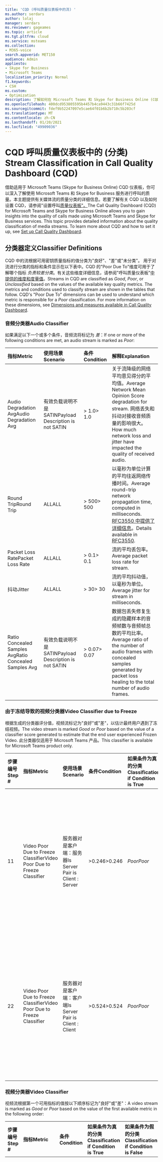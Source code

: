 ```yaml
---
title: 'CQD (呼叫质量仪表板中的流) '
ms.author: serdars
author: lolaj
manager: serdars
ms.reviewer: gageames
ms.topic: article
ms.tgt.pltfrm: cloud
ms.service: msteams
ms.collection:
- M365-voice
search.appverid: MET150
audience: Admin
appliesto:
- Skype for Business
- Microsoft Teams
localization_priority: Normal
f1.keywords:
- CSH
ms.custom:
- Optimization
description: 了解如何在 Microsoft Teams 和 Skype for Business Online (CQD) 流质量分类。
ms.openlocfilehash: 400dcd953805595b4457b4ca9443c31b66f7425d
ms.sourcegitcommit: fdef9b52247097e5cae64f01b6b2b710c5b203cf
ms.translationtype: MT
ms.contentlocale: zh-CN
ms.lasthandoff: 01/20/2021
ms.locfileid: "49909036"
---
```

# <a name="stream-classification-in-call-quality-dashboard-cqd"></a><span data-ttu-id="236ce-103">CQD 呼叫质量仪表板中的 (分类) </span><span class="sxs-lookup"><span data-stu-id="236ce-103">Stream Classification in Call Quality Dashboard (CQD)</span></span>

<span data-ttu-id="236ce-p101">借助适用于 Microsoft Teams (Skype for Business Online) CQD 仪表板，你可以深入了解使用 Microsoft Teams 和 Skype for Business 服务进行呼叫的质量。本主题提供有关媒体流的质量分类的详细信息。若要了解有关 CQD 以及如何设置 CQD，请参阅"设置呼叫[质量仪表板"。](turning-on-and-using-call-quality-dashboard.md)</span><span class="sxs-lookup"><span data-stu-id="236ce-p101">The Call Quality Dashboard (CQD) for Microsoft Teams and Skype for Business Online allows you to gain insights into the quality of calls made using Microsoft Teams and Skype for Business services. This topic provides detailed information about the quality classification of media streams. To learn more about CQD and how to set it up, see [Set up Call Quality Dashboard](turning-on-and-using-call-quality-dashboard.md).</span></span>

## <a name="classifier-definitions"></a><span data-ttu-id="236ce-107">分类器定义</span><span class="sxs-lookup"><span data-stu-id="236ce-107">Classifier Definitions</span></span>

<span data-ttu-id="236ce-p102">CQD 中的流根据可用密钥质量指标的值分类为"良好"、"差"或"未分类"。 用于对流进行分类的指标和条件显示在以下表中。CQD 的"Poor Due To"维度可用于了解哪个指标 _负责较差分类_。有关这些维度详细信息，请参阅"呼叫质量仪表板"[中提供的维度和度量值](dimensions-and-measures-available-in-call-quality-dashboard.md)。</span><span class="sxs-lookup"><span data-stu-id="236ce-p102">Streams in CQD are classified as _Good_, _Poor_, or _Unclassified_ based on the values of the available key quality metrics. The metrics and conditions used to classify stream are shown in the tables that follow. CQD's "Poor Due To" dimensions can be used to understand which metric is responsible for a _Poor_ classification. For more information on these dimensions, see [Dimensions and measures available in Call Quality Dashboard](dimensions-and-measures-available-in-call-quality-dashboard.md).</span></span>

### <a name="audio-classifier"></a><span data-ttu-id="236ce-112">音频分类器</span><span class="sxs-lookup"><span data-stu-id="236ce-112">Audio Classifier</span></span>

<span data-ttu-id="236ce-113">如果满足以下一个或多个条件，音频流将标记为 _差_：</span><span class="sxs-lookup"><span data-stu-id="236ce-113">If one or more of the following conditions are met, an audio stream is marked as _Poor_:</span></span>

|<span data-ttu-id="236ce-114">指标</span><span class="sxs-lookup"><span data-stu-id="236ce-114">Metric</span></span>|<span data-ttu-id="236ce-115">使用场景</span><span class="sxs-lookup"><span data-stu-id="236ce-115">Scenario</span></span>|<span data-ttu-id="236ce-116">条件</span><span class="sxs-lookup"><span data-stu-id="236ce-116">Condition</span></span>|<span data-ttu-id="236ce-117">解释</span><span class="sxs-lookup"><span data-stu-id="236ce-117">Explanation</span></span>|
|:-----|:-----|:-----|:-----|
|<span data-ttu-id="236ce-118">Audio Degradation Avg</span><span class="sxs-lookup"><span data-stu-id="236ce-118">Audio Degradation Avg</span></span>|<span data-ttu-id="236ce-119">有效负载说明不是 SATIN</span><span class="sxs-lookup"><span data-stu-id="236ce-119">Payload Description is not SATIN</span></span>|<span data-ttu-id="236ce-120">> 1.0</span><span class="sxs-lookup"><span data-stu-id="236ce-120">> 1.0</span></span>|<span data-ttu-id="236ce-121">关于流降级的网络平均意见得分的平均值。</span><span class="sxs-lookup"><span data-stu-id="236ce-121">Average Network Mean Opinion Score degradation for stream.</span></span> <span data-ttu-id="236ce-122">网络丢失和抖动对接收音频质量的影响很大。</span><span class="sxs-lookup"><span data-stu-id="236ce-122">How much network loss and jitter have impacted the quality of received audio.</span></span>|
|<span data-ttu-id="236ce-123">Round Trip</span><span class="sxs-lookup"><span data-stu-id="236ce-123">Round Trip</span></span>|<span data-ttu-id="236ce-124">ALL</span><span class="sxs-lookup"><span data-stu-id="236ce-124">ALL</span></span>|<span data-ttu-id="236ce-125">> 500</span><span class="sxs-lookup"><span data-stu-id="236ce-125">> 500</span></span>|<span data-ttu-id="236ce-126">以毫秒为单位计算的平均往返网络传播时间。</span><span class="sxs-lookup"><span data-stu-id="236ce-126">Average round-trip network propagation time, computed in milliseconds.</span></span> <span data-ttu-id="236ce-127">[RFC3550 中提供了详细信息](https://tools.ietf.org/html/rfc3550)。</span><span class="sxs-lookup"><span data-stu-id="236ce-127">Details available in [RFC3550](https://tools.ietf.org/html/rfc3550).</span></span>|
|<span data-ttu-id="236ce-128">Packet Loss Rate</span><span class="sxs-lookup"><span data-stu-id="236ce-128">Packet Loss Rate</span></span>|<span data-ttu-id="236ce-129">ALL</span><span class="sxs-lookup"><span data-stu-id="236ce-129">ALL</span></span>|<span data-ttu-id="236ce-130">> 0.1</span><span class="sxs-lookup"><span data-stu-id="236ce-130">> 0.1</span></span>|<span data-ttu-id="236ce-131">流的平均丢包率。</span><span class="sxs-lookup"><span data-stu-id="236ce-131">Average packet loss rate for stream.</span></span>|
|<span data-ttu-id="236ce-132">抖动</span><span class="sxs-lookup"><span data-stu-id="236ce-132">Jitter</span></span>|<span data-ttu-id="236ce-133">ALL</span><span class="sxs-lookup"><span data-stu-id="236ce-133">ALL</span></span>|<span data-ttu-id="236ce-134">> 30</span><span class="sxs-lookup"><span data-stu-id="236ce-134">> 30</span></span>|<span data-ttu-id="236ce-135">流的平均抖动值，以毫秒为单位。</span><span class="sxs-lookup"><span data-stu-id="236ce-135">Average jitter for stream in milliseconds.</span></span>|
|<span data-ttu-id="236ce-136">Ratio Concealed Samples Avg</span><span class="sxs-lookup"><span data-stu-id="236ce-136">Ratio Concealed Samples Avg</span></span>|<span data-ttu-id="236ce-137">有效负载说明不是 SATIN</span><span class="sxs-lookup"><span data-stu-id="236ce-137">Payload Description is not SATIN</span></span>|<span data-ttu-id="236ce-138">> 0.07</span><span class="sxs-lookup"><span data-stu-id="236ce-138">> 0.07</span></span>|<span data-ttu-id="236ce-139">数据包丢失修复生成的隐藏样本的音频帧数与音频帧总数的平均比率。</span><span class="sxs-lookup"><span data-stu-id="236ce-139">Average ratio of the number of audio frames with concealed samples generated by packet loss healing to the total number of audio frames.</span></span>|
||||

### <a name="video-classifier-due-to-freeze"></a><span data-ttu-id="236ce-140">由于冻结导致的视频分类器</span><span class="sxs-lookup"><span data-stu-id="236ce-140">Video Classifier due to Freeze</span></span>

<span data-ttu-id="236ce-141">根据生成的分类器评分值，视频流标记为"良好"或"差"，以估计最终用户遇到了冻结视频。</span><span class="sxs-lookup"><span data-stu-id="236ce-141">The video stream is marked  _Good_ or _Poor_ based on the value of a classifier score generated to estimate that the end user experienced Frozen Video.</span></span> <span data-ttu-id="236ce-142">此分类器仅适用于 Microsoft Teams 产品。</span><span class="sxs-lookup"><span data-stu-id="236ce-142">This classifier is available for Microsoft Teams product only.</span></span>

|<span data-ttu-id="236ce-143">步骤编号</span><span class="sxs-lookup"><span data-stu-id="236ce-143">Step #</span></span>|<span data-ttu-id="236ce-144">指标</span><span class="sxs-lookup"><span data-stu-id="236ce-144">Metric</span></span>|<span data-ttu-id="236ce-145">使用场景</span><span class="sxs-lookup"><span data-stu-id="236ce-145">Scenario</span></span>|<span data-ttu-id="236ce-146">条件</span><span class="sxs-lookup"><span data-stu-id="236ce-146">Condition</span></span> |<span data-ttu-id="236ce-147">如果条件为真的分类</span><span class="sxs-lookup"><span data-stu-id="236ce-147">Classification if Condition is True</span></span> |<span data-ttu-id="236ce-148">如果条件为假的分类</span><span class="sxs-lookup"><span data-stu-id="236ce-148">Classification if Condition is False</span></span> |<span data-ttu-id="236ce-149">如果指标不可用的分类</span><span class="sxs-lookup"><span data-stu-id="236ce-149">Classification if Metric is Unavailable</span></span> |<span data-ttu-id="236ce-150">解释</span><span class="sxs-lookup"><span data-stu-id="236ce-150">Explanation</span></span> |
|:--- |:--- |:--- |:--- |:--- |:--- |:--- |:--- |
|<span data-ttu-id="236ce-151">1</span><span class="sxs-lookup"><span data-stu-id="236ce-151">1</span></span>|<span data-ttu-id="236ce-152">Video Poor Due to Freeze Classifier</span><span class="sxs-lookup"><span data-stu-id="236ce-152">Video Poor Due to Freeze Classifier</span></span> |<span data-ttu-id="236ce-153">服务器对是客户端：服务器</span><span class="sxs-lookup"><span data-stu-id="236ce-153">Is Server Pair is Client : Server</span></span>|<span data-ttu-id="236ce-154">>0.246</span><span class="sxs-lookup"><span data-stu-id="236ce-154">>0.246</span></span>|<span data-ttu-id="236ce-155">_Poor_</span><span class="sxs-lookup"><span data-stu-id="236ce-155">_Poor_</span></span>|<span data-ttu-id="236ce-156">_Good_</span><span class="sxs-lookup"><span data-stu-id="236ce-156">_Good_</span></span>|<span data-ttu-id="236ce-157">_Unclassified_</span><span class="sxs-lookup"><span data-stu-id="236ce-157">_Unclassified_</span></span>|<span data-ttu-id="236ce-158">基于用户体验、冻结持续时间统计信息和总体调用体验的组合生成的介于 0 和 1 之间的分数</span><span class="sxs-lookup"><span data-stu-id="236ce-158">A Score between 0 and 1 that is generated based on a combination of user experience, freeze duration statistics and overall call experience</span></span> |
|<span data-ttu-id="236ce-159">2</span><span class="sxs-lookup"><span data-stu-id="236ce-159">2</span></span>|<span data-ttu-id="236ce-160">Video Poor Due to Freeze Classifier</span><span class="sxs-lookup"><span data-stu-id="236ce-160">Video Poor Due to Freeze Classifier</span></span> |<span data-ttu-id="236ce-161">服务器对是客户端：客户端</span><span class="sxs-lookup"><span data-stu-id="236ce-161">Is Server Pair is Client : Client</span></span>|<span data-ttu-id="236ce-162">>0.524</span><span class="sxs-lookup"><span data-stu-id="236ce-162">>0.524</span></span>|<span data-ttu-id="236ce-163">_Poor_</span><span class="sxs-lookup"><span data-stu-id="236ce-163">_Poor_</span></span>|<span data-ttu-id="236ce-164">_Good_</span><span class="sxs-lookup"><span data-stu-id="236ce-164">_Good_</span></span>|<span data-ttu-id="236ce-165">_Unclassified_</span><span class="sxs-lookup"><span data-stu-id="236ce-165">_Unclassified_</span></span>|<span data-ttu-id="236ce-166">基于用户体验、冻结持续时间统计信息和总体调用体验的组合生成的介于 0 和 1 之间的分数</span><span class="sxs-lookup"><span data-stu-id="236ce-166">A Score between 0 and 1 that is generated based on a combination of user experience, freeze duration statistics and overall call experience</span></span> |
|  |  |  |  |  |  |  |

### <a name="video-classifier"></a><span data-ttu-id="236ce-167">视频分类器</span><span class="sxs-lookup"><span data-stu-id="236ce-167">Video Classifier</span></span>
<span data-ttu-id="236ce-168">视频流根据第一个可用指标的值按以下顺序标记为"良好"或"差"：</span><span class="sxs-lookup"><span data-stu-id="236ce-168">A video stream is marked as _Good_ or _Poor_ based on the value of the first available metric in the following order:</span></span>

|<span data-ttu-id="236ce-169">步骤编号</span><span class="sxs-lookup"><span data-stu-id="236ce-169">Step #</span></span>|<span data-ttu-id="236ce-170">指标</span><span class="sxs-lookup"><span data-stu-id="236ce-170">Metric</span></span>|<span data-ttu-id="236ce-171">条件</span><span class="sxs-lookup"><span data-stu-id="236ce-171">Condition</span></span> |<span data-ttu-id="236ce-172">如果条件为真的分类</span><span class="sxs-lookup"><span data-stu-id="236ce-172">Classification if Condition is True</span></span> |<span data-ttu-id="236ce-173">如果条件为假的分类</span><span class="sxs-lookup"><span data-stu-id="236ce-173">Classification if Condition is False</span></span> |<span data-ttu-id="236ce-174">如果指标不可用的分类</span><span class="sxs-lookup"><span data-stu-id="236ce-174">Classification if Metric is Unavailable</span></span> |<span data-ttu-id="236ce-175">解释</span><span class="sxs-lookup"><span data-stu-id="236ce-175">Explanation</span></span> |
|:--- |:--- |:--- |:--- |:--- |:--- |:--- |
|<span data-ttu-id="236ce-176">1</span><span class="sxs-lookup"><span data-stu-id="236ce-176">1</span></span>|<span data-ttu-id="236ce-177">Video Local Frame Loss Percentage Avg</span><span class="sxs-lookup"><span data-stu-id="236ce-177">Video Local Frame Loss Percentage Avg</span></span>|<span data-ttu-id="236ce-178">> 50%</span><span class="sxs-lookup"><span data-stu-id="236ce-178">> 50%</span></span> |<span data-ttu-id="236ce-179">_Poor_</span><span class="sxs-lookup"><span data-stu-id="236ce-179">_Poor_</span></span>|<span data-ttu-id="236ce-180">_Good_</span><span class="sxs-lookup"><span data-stu-id="236ce-180">_Good_</span></span>|<span data-ttu-id="236ce-181">继续前往步驟 2</span><span class="sxs-lookup"><span data-stu-id="236ce-181">Proceed to step 2</span></span>|<span data-ttu-id="236ce-182">向用户显示的视频帧丢失平均百分比。</span><span class="sxs-lookup"><span data-stu-id="236ce-182">Average percentage of video frames lost as displayed to the user.</span></span> <span data-ttu-id="236ce-183">平均值包括从网络丢失中恢复的帧。</span><span class="sxs-lookup"><span data-stu-id="236ce-183">The average includes frames recovered from network losses.</span></span>|
|<span data-ttu-id="236ce-184">2</span><span class="sxs-lookup"><span data-stu-id="236ce-184">2</span></span>|<span data-ttu-id="236ce-185">Video Frame Rate Avg</span><span class="sxs-lookup"><span data-stu-id="236ce-185">Video Frame Rate Avg</span></span>|<span data-ttu-id="236ce-186">< 7</span><span class="sxs-lookup"><span data-stu-id="236ce-186">< 7</span></span>|<span data-ttu-id="236ce-187">_Poor_</span><span class="sxs-lookup"><span data-stu-id="236ce-187">_Poor_</span></span>|<span data-ttu-id="236ce-188">_Good_</span><span class="sxs-lookup"><span data-stu-id="236ce-188">_Good_</span></span>|<span data-ttu-id="236ce-189">继续前往步驟 3</span><span class="sxs-lookup"><span data-stu-id="236ce-189">Proceed to step 3</span></span>|<span data-ttu-id="236ce-190">在会话持续期间计算到的视频流每秒接收的平均帧数。</span><span class="sxs-lookup"><span data-stu-id="236ce-190">Average frames per second received for a video stream, computed over the duration of the session.</span></span>|
|<span data-ttu-id="236ce-191">3</span><span class="sxs-lookup"><span data-stu-id="236ce-191">3</span></span>|<span data-ttu-id="236ce-192">Video Post FECPLR</span><span class="sxs-lookup"><span data-stu-id="236ce-192">Video Post FECPLR</span></span>|<span data-ttu-id="236ce-193">> 0.15</span><span class="sxs-lookup"><span data-stu-id="236ce-193">> 0.15</span></span>|<span data-ttu-id="236ce-194">_Poor_</span><span class="sxs-lookup"><span data-stu-id="236ce-194">_Poor_</span></span>|<span data-ttu-id="236ce-195">_Good_</span><span class="sxs-lookup"><span data-stu-id="236ce-195">_Good_</span></span>|<span data-ttu-id="236ce-196">_Unclassified_</span><span class="sxs-lookup"><span data-stu-id="236ce-196">_Unclassified_</span></span>|<span data-ttu-id="236ce-197">应用 FEC 后跨所有视频流和编解码器聚合的丢包率。</span><span class="sxs-lookup"><span data-stu-id="236ce-197">Packet loss rate after FEC has been applied aggregated across all video streams and codecs.</span></span>|
|  |  |  |  |  |  |  |

### <a name="vbss-classifier"></a><span data-ttu-id="236ce-198">VBSS 分类器</span><span class="sxs-lookup"><span data-stu-id="236ce-198">VBSS Classifier</span></span>

<span data-ttu-id="236ce-199">VBSS 流根据第一个可用指标的值按以下顺序标记为"良好"或"差"：</span><span class="sxs-lookup"><span data-stu-id="236ce-199">A VBSS stream is marked as _Good_ or _Poor_ based on the value of the first available metric in the following order:</span></span>

|<span data-ttu-id="236ce-200">步骤编号</span><span class="sxs-lookup"><span data-stu-id="236ce-200">Step #</span></span> |<span data-ttu-id="236ce-201">指标</span><span class="sxs-lookup"><span data-stu-id="236ce-201">Metric</span></span> |<span data-ttu-id="236ce-202">条件</span><span class="sxs-lookup"><span data-stu-id="236ce-202">Condition</span></span> |<span data-ttu-id="236ce-203">如果条件为真的分类</span><span class="sxs-lookup"><span data-stu-id="236ce-203">Classification if Condition is True</span></span> |<span data-ttu-id="236ce-204">如果条件为假的分类</span><span class="sxs-lookup"><span data-stu-id="236ce-204">Classification if Condition is False</span></span> |<span data-ttu-id="236ce-205">如果指标不可用的分类</span><span class="sxs-lookup"><span data-stu-id="236ce-205">Classification if Metric is Unavailable</span></span> |<span data-ttu-id="236ce-206">解释</span><span class="sxs-lookup"><span data-stu-id="236ce-206">Explanation</span></span> |
|:-----|:-----|:-----|:-----|:-----|:-----|:-----|
|<span data-ttu-id="236ce-207">1</span><span class="sxs-lookup"><span data-stu-id="236ce-207">1</span></span>|<span data-ttu-id="236ce-208">Video Local Frame Loss Percentage Avg</span><span class="sxs-lookup"><span data-stu-id="236ce-208">Video Local Frame Loss Percentage Avg</span></span>|<span data-ttu-id="236ce-209">> 50%</span><span class="sxs-lookup"><span data-stu-id="236ce-209">> 50%</span></span> |<span data-ttu-id="236ce-210">_Poor_</span><span class="sxs-lookup"><span data-stu-id="236ce-210">_Poor_</span></span>|<span data-ttu-id="236ce-211">_Good_</span><span class="sxs-lookup"><span data-stu-id="236ce-211">_Good_</span></span>|<span data-ttu-id="236ce-212">继续前往步驟 2</span><span class="sxs-lookup"><span data-stu-id="236ce-212">Proceed to step 2</span></span>|<span data-ttu-id="236ce-213">向用户显示的视频帧丢失平均百分比。</span><span class="sxs-lookup"><span data-stu-id="236ce-213">Average percentage of video frames lost as displayed to the user.</span></span> <span data-ttu-id="236ce-214">平均值包括从网络丢失中恢复的帧。</span><span class="sxs-lookup"><span data-stu-id="236ce-214">The average includes frames recovered from network losses.</span></span>|
|<span data-ttu-id="236ce-215">2</span><span class="sxs-lookup"><span data-stu-id="236ce-215">2</span></span>|<span data-ttu-id="236ce-216">Video Frame Rate Avg</span><span class="sxs-lookup"><span data-stu-id="236ce-216">Video Frame Rate Avg</span></span>|<span data-ttu-id="236ce-217"><2</span><span class="sxs-lookup"><span data-stu-id="236ce-217">< 2</span></span>|<span data-ttu-id="236ce-218">_Poor_</span><span class="sxs-lookup"><span data-stu-id="236ce-218">_Poor_</span></span>|<span data-ttu-id="236ce-219">_Good_</span><span class="sxs-lookup"><span data-stu-id="236ce-219">_Good_</span></span>|<span data-ttu-id="236ce-220">继续前往步驟 3</span><span class="sxs-lookup"><span data-stu-id="236ce-220">Proceed to step 3</span></span>|<span data-ttu-id="236ce-221">在会话持续期间计算到的视频流每秒接收的平均帧数。</span><span class="sxs-lookup"><span data-stu-id="236ce-221">Average frames per second received for a video stream, computed over the duration of the session.</span></span>|
|<span data-ttu-id="236ce-222">3</span><span class="sxs-lookup"><span data-stu-id="236ce-222">3</span></span>|<span data-ttu-id="236ce-223">Video Post FECPLR</span><span class="sxs-lookup"><span data-stu-id="236ce-223">Video Post FECPLR</span></span>|<span data-ttu-id="236ce-224">> 0.15</span><span class="sxs-lookup"><span data-stu-id="236ce-224">> 0.15</span></span>|<span data-ttu-id="236ce-225">_Poor_</span><span class="sxs-lookup"><span data-stu-id="236ce-225">_Poor_</span></span>|<span data-ttu-id="236ce-226">_Good_</span><span class="sxs-lookup"><span data-stu-id="236ce-226">_Good_</span></span>|<span data-ttu-id="236ce-227">_Unclassified_</span><span class="sxs-lookup"><span data-stu-id="236ce-227">_Unclassified_</span></span>|<span data-ttu-id="236ce-228">应用 FEC 后跨所有视频流和编解码器聚合的丢包率。</span><span class="sxs-lookup"><span data-stu-id="236ce-228">Packet loss rate after FEC has been applied aggregated across all video streams and codecs.</span></span>|
| |  | | | |  ||

### <a name="application-sharing-classifier"></a><span data-ttu-id="236ce-229">应用程序共享分类器</span><span class="sxs-lookup"><span data-stu-id="236ce-229">Application Sharing Classifier</span></span>

<span data-ttu-id="236ce-230">如果满足以下一个或多个条件，应用程序共享流将标记为差：</span><span class="sxs-lookup"><span data-stu-id="236ce-230">An application sharing stream is marked as _Poor_ if one or more of the following conditions are met:</span></span>

| <span data-ttu-id="236ce-231">指标</span><span class="sxs-lookup"><span data-stu-id="236ce-231">Metric</span></span>     | <span data-ttu-id="236ce-232">条件</span><span class="sxs-lookup"><span data-stu-id="236ce-232">Condition</span></span> | <span data-ttu-id="236ce-233">解释</span><span class="sxs-lookup"><span data-stu-id="236ce-233">Explanation</span></span> |
|:---        |:---       | :--- |
| <span data-ttu-id="236ce-234">Spoiled Tile Percent Total</span><span class="sxs-lookup"><span data-stu-id="236ce-234">Spoiled Tile Percent Total</span></span> | <span data-ttu-id="236ce-235">> 36</span><span class="sxs-lookup"><span data-stu-id="236ce-235">> 36</span></span> | <span data-ttu-id="236ce-236">放弃而不是发送到远程对等节点的平铺的百分比 (例如，从 MCU 到查看器或) 。</span><span class="sxs-lookup"><span data-stu-id="236ce-236">Percentage of tiles that are discarded instead of sent to a remote peer (for example, from the MCU to a viewer).</span></span> <span data-ttu-id="236ce-237">丢弃 (或损坏) 可能是客户端和服务器之间的带宽限制导致的。</span><span class="sxs-lookup"><span data-stu-id="236ce-237">Discarded (or spoiled) tiles might be caused by bandwidth restrictions between client and server.</span></span> |
| <span data-ttu-id="236ce-238">AppSharing RDP Tile Processing Latency Average</span><span class="sxs-lookup"><span data-stu-id="236ce-238">AppSharing RDP Tile Processing Latency Average</span></span> | <span data-ttu-id="236ce-239">> 400</span><span class="sxs-lookup"><span data-stu-id="236ce-239">> 400</span></span> | <span data-ttu-id="236ce-240">在会议服务器上处理 RDP 堆栈图块的平均延迟，以毫秒为单位。</span><span class="sxs-lookup"><span data-stu-id="236ce-240">Average latency in milliseconds processing tiles on the RDP Stack at the conferencing server.</span></span> |
| <span data-ttu-id="236ce-241">AppSharing Relative OneWay Average</span><span class="sxs-lookup"><span data-stu-id="236ce-241">AppSharing Relative OneWay Average</span></span> | <span data-ttu-id="236ce-242">> 1.75</span><span class="sxs-lookup"><span data-stu-id="236ce-242">> 1.75</span></span> | <span data-ttu-id="236ce-243">应用程序共享流的终结点之间的平均单向延迟（以秒数表示）。</span><span class="sxs-lookup"><span data-stu-id="236ce-243">Average relative one-way delay between the endpoints in seconds for application sharing streams.</span></span> |
| | | |

## <a name="unclassified-streams"></a><span data-ttu-id="236ce-244">未经分类的流</span><span class="sxs-lookup"><span data-stu-id="236ce-244">Unclassified Streams</span></span>

<span data-ttu-id="236ce-245">在 CQD 中，当交互式连接建立 (ICE) 连接失败或未报告计算流分类所需的所有指标时，流标记为"未分类"。</span><span class="sxs-lookup"><span data-stu-id="236ce-245">In CQD, a stream is marked _Unclassified_ when Interactive Connectivity Establishment (ICE) connectivity fails or when all the metrics required to compute the stream classification are not reported.</span></span>

<span data-ttu-id="236ce-246">要检查 ICE 连接故障，请检查 "First Connectivity Ice" 和 "Second Connection Ice" 维度是否为 "FAILED" 值。</span><span class="sxs-lookup"><span data-stu-id="236ce-246">To check for ICE connectivity failures, examine the dimensions "First Connectivity Ice" and "Second Connectivity Ice" for a "FAILED" value.</span></span> <span data-ttu-id="236ce-247">如果任一值指示失败，流将标记为 _"未分类"。_</span><span class="sxs-lookup"><span data-stu-id="236ce-247">If either value indicates a failure, the stream is marked as _Unclassified_.</span></span>

<span data-ttu-id="236ce-248">如果未分类流的 ICE连接成功，则流可能被视为未分类，因为未报告密钥流指标。</span><span class="sxs-lookup"><span data-stu-id="236ce-248">If ICE connectivity succeeded for an _Unclassified_ stream, the stream is likely considered _Unclassified_ because key stream metrics were not reported.</span></span> <span data-ttu-id="236ce-249">这些指标可能不会被报告的原因有几个：</span><span class="sxs-lookup"><span data-stu-id="236ce-249">There are a few reasons these metrics may not be reported:</span></span>

- <span data-ttu-id="236ce-250">**未收到 QoE 报告** - 用于分类的指标在通话结束时发送的 QoE 报告中报告。</span><span class="sxs-lookup"><span data-stu-id="236ce-250">**QoE reports were not received** — The metrics used for classification are reported in a QoE report sent at the end of a call.</span></span> <span data-ttu-id="236ce-251">如果未生成此报告 (例如，由于某些第三方终结点可能无法发送 QoE) 或无法发送 (例如，由于网络中断) ，CQD 无法对流进行分类。</span><span class="sxs-lookup"><span data-stu-id="236ce-251">If this report is not produced (for example, because some third-party endpoints may not send QoE) or could not be sent (for example, because of a network outage), CQD is unable to classify the stream.</span></span>

  > [!TIP]
  > <span data-ttu-id="236ce-252">"QoE Record Available" 维度可用于确定是否收到某个流的 QoE 报告。</span><span class="sxs-lookup"><span data-stu-id="236ce-252">The "QoE Record Available" dimension can be used to determine whether a QoE report was received for a stream.</span></span> <span data-ttu-id="236ce-253">请注意，如果从任一端点接收到 QoE 报告，则此维度的值将为 "True"。</span><span class="sxs-lookup"><span data-stu-id="236ce-253">Note that this dimension will have a value of "True" if a QoE report was received from either endpoint.</span></span> <span data-ttu-id="236ce-254">为了最准确地报告指标，需要两个端点的 QoE 报告。</span><span class="sxs-lookup"><span data-stu-id="236ce-254">A QoE report from both endpoints is required for the most accurate reporting of metrics.</span></span>

- <span data-ttu-id="236ce-255">**短调用** - 短调用可能没有足够的媒体活动来计算密钥流指标。</span><span class="sxs-lookup"><span data-stu-id="236ce-255">**Short calls** — Short calls may not have enough media activity to compute key stream metrics.</span></span> <span data-ttu-id="236ce-256">如果没有这些指标，CQD 无法对流进行分类。</span><span class="sxs-lookup"><span data-stu-id="236ce-256">Without these metrics, CQD is unable to classify the stream.</span></span>

  > [!TIP]
  > <span data-ttu-id="236ce-257">可以使用 "Duration (Seconds)"、"Duration (Minutes)"、"Duration 5 seconds or less" 和 "Duration 60 seconds or more" 等维度来确定流的持续时间。</span><span class="sxs-lookup"><span data-stu-id="236ce-257">The dimensions "Duration (Seconds)", "Duration (Minutes)", "Duration 5 seconds or less", and "Duration 60 seconds or more" can be used to determine the duration of a stream.</span></span> <span data-ttu-id="236ce-258">"Avg Call Duration" 度量也可用于计算一组流的平均持续时间。</span><span class="sxs-lookup"><span data-stu-id="236ce-258">The measurement "Avg Call Duration" can also be used to compute the average duration for a set of streams.</span></span>

- <span data-ttu-id="236ce-259">**低数据包利用率** - 与"短调用"方案一样，需要有足够的数据包利用率才能计算密钥流指标。</span><span class="sxs-lookup"><span data-stu-id="236ce-259">**Low packet utilization** — Like the "short call" scenario, sufficient packet utilization is required for computation of key stream metrics.</span></span> <span data-ttu-id="236ce-260">如果没有这些指标，CQD 无法对流进行分类。</span><span class="sxs-lookup"><span data-stu-id="236ce-260">Without these metrics, CQD is unable to classify the stream.</span></span>
  - <span data-ttu-id="236ce-261">当与会者加入会议以收听演示者的声音，但从不 (在大多数呼叫过程中麦克风被静音时，会出现一种常见的低数据包) 。</span><span class="sxs-lookup"><span data-stu-id="236ce-261">A common low packet utilization scenario occurs when an attendee joins a meeting to listen to the presenter, but never speaks (the microphone is muted for most of the call).</span></span> <span data-ttu-id="236ce-262">此处，入站到客户端的音频流具有较高的数据包利用率，而来自客户端的出站音频流几乎没有数据包利用率。</span><span class="sxs-lookup"><span data-stu-id="236ce-262">Here, the audio stream inbound to the client has high packet utilization while the audio stream outbound from the client has little to no packet utilization.</span></span> <span data-ttu-id="236ce-263">流的持续时间可能为一小时或更长时间，但从客户端到服务器的流上的数据包利用率较低，因为麦克风已静音，并且会导致未 _分类的_ 流。</span><span class="sxs-lookup"><span data-stu-id="236ce-263">The duration of the stream may be an hour or longer but the packet utilization on the stream from the client to the server is low since the microphone was muted, and an _Unclassified_ stream results.</span></span>

  > [!TIP]
  > <span data-ttu-id="236ce-264">"Packet Utilization" 维度和 "Avg Packet Utilization" 度量可用于确定流的数据包活动。</span><span class="sxs-lookup"><span data-stu-id="236ce-264">The "Packet Utilization" dimension and "Avg Packet Utilization" measurement can be used to determine the packet activity of a stream.</span></span>

## <a name="related-topics"></a><span data-ttu-id="236ce-265">相关主题</span><span class="sxs-lookup"><span data-stu-id="236ce-265">Related Topics</span></span>
[<span data-ttu-id="236ce-266">改进和监视 Teams 的通话质量</span><span class="sxs-lookup"><span data-stu-id="236ce-266">Improve and monitor call quality for Teams</span></span>](monitor-call-quality-qos.md)

[<span data-ttu-id="236ce-267">什么是 CQD？</span><span class="sxs-lookup"><span data-stu-id="236ce-267">What is CQD?</span></span>](CQD-what-is-call-quality-dashboard.md)

[<span data-ttu-id="236ce-268">设置呼叫质量仪表板 (CQD) </span><span class="sxs-lookup"><span data-stu-id="236ce-268">Set up Call Quality Dashboard (CQD)</span></span>](turning-on-and-using-call-quality-dashboard.md)

[<span data-ttu-id="236ce-269">上传租户和建筑物数据</span><span class="sxs-lookup"><span data-stu-id="236ce-269">Upload tenant and building data</span></span>](CQD-upload-tenant-building-data.md)

[<span data-ttu-id="236ce-270">CQD 数据和报表</span><span class="sxs-lookup"><span data-stu-id="236ce-270">CQD data and reports</span></span>](CQD-data-and-reports.md)

[<span data-ttu-id="236ce-271">使用 CQD 管理呼叫和会议质量</span><span class="sxs-lookup"><span data-stu-id="236ce-271">Use CQD to manage call and meeting quality</span></span>](quality-of-experience-review-guide.md)

[<span data-ttu-id="236ce-272">CQD 中可用的维度和度量值</span><span class="sxs-lookup"><span data-stu-id="236ce-272">Dimensions and measures available in CQD</span></span>](dimensions-and-measures-available-in-call-quality-dashboard.md)

[<span data-ttu-id="236ce-273">使用 Power BI 分析 CQD 数据</span><span class="sxs-lookup"><span data-stu-id="236ce-273">Use Power BI to analyze CQD data</span></span>](CQD-Power-BI-query-templates.md)

